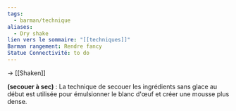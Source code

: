 ```yaml
---
tags:
  - barman/technique
aliases:
  - Dry shake
lien vers le sommaire: "[[techniques]]"
Barman rangement: Rendre fancy
Statue Connectivité: to do
---
```

-> [[Shaken]]

**(secouer à sec)** : La technique de secouer les ingrédients sans glace au début est utilisée pour émulsionner le blanc d'œuf et créer une mousse plus dense.
    